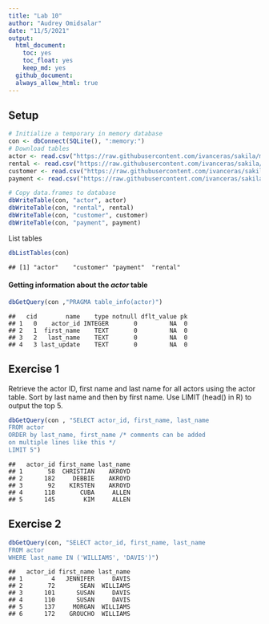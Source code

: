 ```yaml
---
title: "Lab 10"
author: "Audrey Omidsalar"
date: "11/5/2021"
output:
  html_document:
    toc: yes
    toc_float: yes
    keep_md: yes
  github_document:
  always_allow_html: true
---
```




## Setup

```r
# Initialize a temporary in memory database
con <- dbConnect(SQLite(), ":memory:")
# Download tables
actor <- read.csv("https://raw.githubusercontent.com/ivanceras/sakila/master/csv-sakila-db/actor.csv")
rental <- read.csv("https://raw.githubusercontent.com/ivanceras/sakila/master/csv-sakila-db/rental.csv")
customer <- read.csv("https://raw.githubusercontent.com/ivanceras/sakila/master/csv-sakila-db/customer.csv")
payment <- read.csv("https://raw.githubusercontent.com/ivanceras/sakila/master/csv-sakila-db/payment_p2007_01.csv")

# Copy data.frames to database
dbWriteTable(con, "actor", actor)
dbWriteTable(con, "rental", rental)
dbWriteTable(con, "customer", customer)
dbWriteTable(con, "payment", payment)
```
List tables

```r
dbListTables(con)
```

```
## [1] "actor"    "customer" "payment"  "rental"
```
#### Getting information about the *actor* table

```r
dbGetQuery(con ,"PRAGMA table_info(actor)")
```

```
##   cid        name    type notnull dflt_value pk
## 1   0    actor_id INTEGER       0         NA  0
## 2   1  first_name    TEXT       0         NA  0
## 3   2   last_name    TEXT       0         NA  0
## 4   3 last_update    TEXT       0         NA  0
```

## Exercise 1

Retrieve the actor ID, first name and last name for all actors using the actor table. Sort by last name and then by first name. Use LIMIT (head() in R) to output the top 5.


```r
dbGetQuery(con , "SELECT actor_id, first_name, last_name
FROM actor
ORDER by last_name, first_name /* comments can be added
on multiple lines like this */
LIMIT 5")
```

```
##   actor_id first_name last_name
## 1       58  CHRISTIAN    AKROYD
## 2      182     DEBBIE    AKROYD
## 3       92    KIRSTEN    AKROYD
## 4      118       CUBA     ALLEN
## 5      145        KIM     ALLEN
```

## Exercise 2


```r
dbGetQuery(con, "SELECT actor_id, first_name, last_name
FROM actor
WHERE last_name IN ('WILLIAMS', 'DAVIS')")
```

```
##   actor_id first_name last_name
## 1        4   JENNIFER     DAVIS
## 2       72       SEAN  WILLIAMS
## 3      101      SUSAN     DAVIS
## 4      110      SUSAN     DAVIS
## 5      137     MORGAN  WILLIAMS
## 6      172    GROUCHO  WILLIAMS
```


